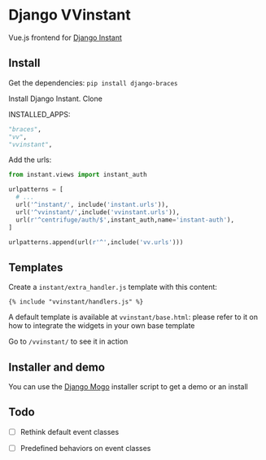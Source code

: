 # Django VVinstant

Vue.js frontend for [Django Instant](https://github.com/synw/django-instant)

## Install

Get the dependencies: `pip install django-braces`

Install Django Instant. Clone

INSTALLED_APPS:

  ```python
 "braces",
 "vv",
 "vvinstant",
  ```

Add the urls:

  ```python
from instant.views import instant_auth

urlpatterns = [
	# ...
    url('^instant/', include('instant.urls')),
    url('^vvinstant/',include('vvinstant.urls')),
    url(r'^centrifuge/auth/$',instant_auth,name='instant-auth'),
]

urlpatterns.append(url(r'^',include('vv.urls')))
  ```

## Templates

Create a `instant/extra_handler.js` template with this content:

  ```django
{% include "vvinstant/handlers.js" %}
  ```
  
A default template is available at `vvinstant/base.html`: please refer to it on how to integrate the widgets in your
own base template

Go to `/vvinstant/` to see it in action

## Installer and demo

You can use the [Django Mogo](https://github.com/synw/django-mogo) installer script to get a demo or an install

## Todo

- [ ] Rethink default event classes
- [ ] Predefined behaviors on event classes

